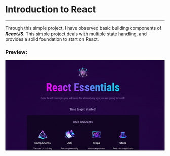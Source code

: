 # Introduction to React

---

Through this simple project, I have observed basic building components of **_ReactJS_**. This simple project deals with multiple state handling, and provides a solid foundation to start on React.

### Preview:

![Preview](./Project-1.gif)
